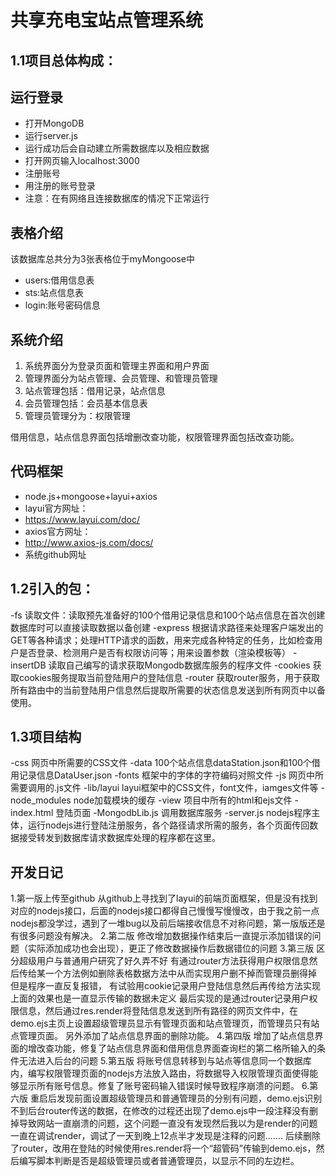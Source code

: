 # 共享充电宝站点管理系统 
## 1.1项目总体构成：
 ## 运行登录
- 打开MongoDB
- 运行server.js
- 运行成功后会自动建立所需数据库以及相应数据
- 打开网页输入localhost:3000
- 注册账号
- 用注册的账号登录
- 注意：在有网络且连接数据库的情况下正常运行

 ## 表格介绍
该数据库总共分为3张表格位于myMongoose中
- users:借用信息表
- sts:站点信息表
- login:账号密码信息

 ## 系统介绍
1. 系统界面分为登录页面和管理主界面和用户界面
2. 管理界面分为站点管理、会员管理、和管理员管理
3. 站点管理包括：借用记录，站点信息
4. 会员管理包括：会员基本信息表
5. 管理员管理分为：权限管理

借用信息，站点信息界面包括增删改查功能，权限管理界面包括改查功能。

 ## 代码框架
- node.js+mongoose+layui+axios
- layui官方网址：
- https://www.layui.com/doc/
- axios官方网址：
- http://www.axios-js.com/docs/
- 系统github网址
## 1.2引入的包：
-fs 读取文件：读取预先准备好的100个借用记录信息和100个站点信息在首次创建数据库时可以直接读取数据以备创建
-express 根据请求路径来处理客户端发出的GET等各种请求；处理HTTP请求的函数，用来完成各种特定的任务，比如检查用户是否登录、检测用户是否有权限访问等；用来设置参数（渲染模板等）
-insertDB 读取自己编写的请求获取Mongodb数据库服务的程序文件
-cookies 获取cookies服务提取当前登陆用户的登陆信息
-router 获取router服务，用于获取所有路由中的当前登陆用户信息然后提取所需要的状态信息发送到所有网页中以备使用。
## 1.3项目结构
-css 网页中所需要的CSS文件
-data 100个站点信息dataStation.json和100个借用记录信息DataUser.json
-fonts 框架中的字体的字符编码对照文件
-js 网页中所需要调用的.js文件
-lib/layui layui框架中的CSS文件，font文件，iamges文件等
-node_modules node加载模块的缓存
-view 项目中所有的html和ejs文件
-index.html 登陆页面
-MongodbLib.js 调用数据库服务
-server.js nodejs程序主体，运行nodejs进行登陆注册服务，各个路径请求所需的服务，各个页面传回数据接受转发到数据库请求数据库处理的程序都在这里。
## 开发日记
1.第一版上传至github 从github上寻找到了layui的前端页面框架，但是没有找到对应的nodejs接口，后面的nodejs接口都得自己慢慢写慢慢改，由于我之前一点nodejs都没学过，遇到了一堆bug以及前后端接收信息不对称问题，第一版版还是有很多问题没有解决。
2.第二版 修改增加数据操作结束后一直提示添加错误的问题（实际添加成功也会出现），更正了修改数据操作后数据错位的问题
3.第三版 区分超级用户与普通用户研究了好久弄不好  有通过router方法获得用户权限信息然后传给某一个方法例如删除表格数据方法中从而实现用户删不掉而管理员删得掉 但是程序一直反复报错，
有试验用cookie记录用户登陆信息然后再传给方法实现上面的效果也是一直显示传输的数据未定义 最后实现的是通过router记录用户权限信息，然后通过res.render将登陆信息发送到所有路径的网页文件中，在demo.ejs主页上设置超级管理员显示有管理页面和站点管理页，而管理员只有站点管理页面。 另外添加了站点信息界面的删除功能。
4.第四版 增加了站点信息界面的增改查功能，修复了站点信息界面和借用信息界面查询栏的第二格所输入的条件无法进入后台的问题
5.第五版 将账号信息转移到与站点等信息同一个数据库内，编写权限管理页面的nodejs方法放入路由，将数据导入权限管理页面使得能够显示所有账号信息。修复了账号密码输入错误时候导致程序崩溃的问题。
6.第六版 重启后发现前面设置超级管理员和普通管理员的分别有问题，demo.ejs识别不到后台router传送的数据，在修改的过程还出现了demo.ejs中一段注释没有删掉导致网站一直崩溃的问题，这个问题一直没有发现然后我以为是render的问题一直在调试render，调试了一天到晚上12点半才发现是注释的问题....... 后续删除了router，改用在登陆的时候使用res.render将一个“超管码”传输到demo.ejs，然后编写脚本判断是否是超级管理员或者普通管理员，以显示不同的左边栏。